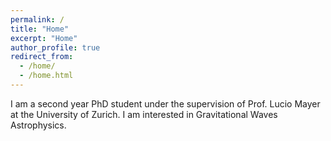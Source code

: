 ```yaml
---
permalink: /
title: "Home"
excerpt: "Home"
author_profile: true
redirect_from: 
  - /home/
  - /home.html
---
```



I am a second year PhD student under the supervision of Prof. Lucio Mayer at the University of Zurich. I am interested in Gravitational Waves Astrophysics.
